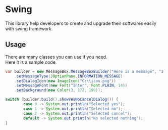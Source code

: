 # Swing
This library help developers to create and upgrade their softwares easily with swing framework.

## Usage
There are many classes you can use if you need. <br/>
Here it is a sample code.

```java
var builder = new MessageBox.MessageBoxBuilder("Here is a message", "I hope you enjoy this library")
    .setMessageType(JOptionPane.INFORMATION_MESSAGE)
    .setDialogIcon(new ImageIcon("C:\\icon.png"))
    .setMessageFont(new Font("Inter", Font.PLAIN, 14))
    .setBackground(new Color(3, 172, 199));

switch (builder.build().showYesNoCancelDialog()) {
        case 0 -> System.out.println("Selected yes");
        case 1 -> System.out.println("Selected no");
        case 2 -> System.out.println("Selected cancel");
        default -> System.out.println("No selected nothing");
}
```
